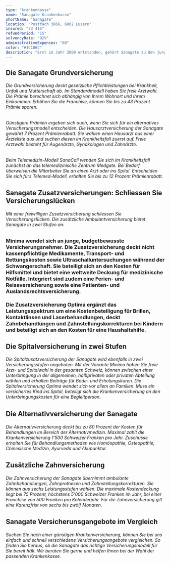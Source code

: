 ```yaml
---
type: "krankenkasse"
name: "Sanagate Krankenkasse"
shortName: "Sanagate"
location: "Postfach 3866, 6002 Luzern"
insured: "73'415"
refundPeriod: "15"
solvencyRate: "92%"
administrativeExpenses: "68"
color: "#1C1D6C"
description: "Erst im Jahr 2009 entstanden, gehört Sanagate zu den jungen Krankenversicherern in der Schweiz. Die Krankenkasse aus Luzern setzt auf das Online-Geschäft und möchte vor allem jungen Versicherungsnehmern eine preisgünstige Grundversicherung und Zusatzversicherungen anbieten. Der Versicherer ist eine Tochtergesellschaft der CSS-Gruppe und zählt etwa 80'000 Versicherungsnehmer. Hier können Sie die Leistungen und Prämien der Krankenkasse vergleichen."
---
```


## Die Sanagate Grundversicherung

###### Die Grundversicherung deckt gesetzliche Pflichtleistungen bei Krankheit, Unfall und Mutterschaft ab. Im Standardmodell haben Sie freie Arztwahl. Die Prämie berechnet sich abhängig von Ihrem Wohnort und Ihrem Einkommen. Erhöhen Sie die Franchise, können Sie bis zu 43 Prozent Prämie sparen.

###### Günstigere Prämien ergeben sich auch, wenn Sie sich für ein alternatives Versicherungsmodell entscheiden. Die Hausarztversicherung der Sanagate gewährt 7 Prozent Prämienrabatt. Sie wählen einen Hausarzt aus einer Ärzteliste aus und suchen diesen im Krankheitsfall zuerst auf. Freie Arztwahl besteht für Augenärzte, Gynäkologen und Zahnärzte.

###### Beim Telemedizin-Modell SanaCall wenden Sie sich im Krankheitsfall zunächst an das telemedizinische Zentrum Medgate. Bei Bedarf überweisen die Mitarbeiter Sie an einen Arzt oder ins Spital. Entscheiden Sie sich fürs Telemed-Modell, erhalten Sie bis zu 12 Prozent Prämienrabatt.

## Sanagate Zusatzversicherungen: Schliessen Sie Versicherungslücken

###### Mit einer freiwilligen Zusatzversicherung schliessen Sie Versicherungslücken. Die zusätzliche Ambulantversicherung bietet Sanagate in zwei Stufen an:

### Minima wendet sich an junge, budgetbewusste Versicherungsnehmer. Die Zusatzversicherung deckt nicht kassenpflichtige Medikamente, Transport- und Rettungskosten sowie Ultraschalluntersuchungen während der Schwangerschaft. Sie beteiligt sich an den Kosten für Hilfsmittel und bietet eine weltweite Deckung für medizinische Notfälle. Integriert sind zudem eine Ferien- und Reiseversicherung sowie eine Patienten- und Auslandsrechtsversicherung.

### Die Zusatzversicherung Optima ergänzt das Leistungsspektrum um eine Kostenbeteiligung für Brillen, Kontaktlinsen und Laserbehandlungen, deckt Zahnbehandlungen und Zahnstellungskorrekturen bei Kindern und beteiligt sich an den Kosten für eine Haushaltshilfe.

## Die Spitalversicherung in zwei Stufen

###### Die Spitalzusatzversicherung der Sanagate wird ebenfalls in zwei Versicherungsstufen angeboten. Mit der Variante Minima haben Sie freie Arzt- und Spitalwahl in der gesamten Schweiz, können zwischen einer Unterbringung in der allgemeinen, halbprivaten oder privaten Abteilung wählen und erhalten Beiträge für Bade- und Erholungskuren. Die Spitalversicherung Optima wendet sich vor allem an Familien. Muss ein versichertes Kind ins Spital, beteiligt sich die Krankenversicherung an den Unterbringungskosten für eine Begleitperson.

## Die Alternativversicherung der Sanagate

###### Die Alternativversicherung deckt bis zu 80 Prozent der Kosten für Behandlungen im Bereich der Alternativmedizin. Maximal zahlt die Krankenversicherung 1'500 Schweizer Franken pro Jahr. Zuschüsse erhalten Sie für Behandlungsmethoden wie Homöopathie, Osteopathie, Chinesische Medizin, Ayurveda und Akupunktur.

## Zusätzliche Zahnversicherung

###### Die Zahnversicherung der Sanagate übernimmt ambulante Zahnbehandlungen, Zahnprothesen und Zahnstellungskorrekturen. Sie können aus sechs Leistungsstufen wählen. Die maximale Kostendeckung liegt bei 75 Prozent, höchstens 5'000 Schweizer Franken im Jahr, bei einer Franchise von 500 Franken pro Kalenderjahr. Für die Zahnversicherung gilt eine Karenzfrist von sechs bis zwölf Monaten.

## Sanagate Versicherunsgangebote im Vergleich

###### Suchen Sie nach einer günstigen Krankenversicherung, können Sie bei uns einfach und schnell verschiedene Versicherungsangebote vergleichen. So finden Sie heraus, ob die Sanagate das richtige Versicherungsmodell für Sie bereit hält. Wir beraten Sie gerne und helfen Ihnen bei der Wahl der passenden Krankenkasse.
